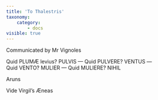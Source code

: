 ```yaml
---
title: 'To Thalestris'
taxonomy:
    category:
        - docs
visible: true
---
```


<div class="author">Communicated by Mr Vignoles</div>

Quid PLUMÆ levius? PULVIS — Quid PULVERE? VENTUS —  
Quid VENTO? MULIER — Quid MULIERE? NIHIL

Aruns

Vide Virgil’s Æneas
